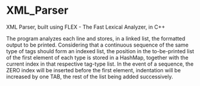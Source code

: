 # XML_Parser
XML Parser, built using FLEX - The Fast Lexical Analyzer, in C++

The program analyzes each line and stores, in a linked list, the formatted output to be printed. Considering that a continuous sequence of the same type of tags should form an indexed list, the position in the to-be-printed list of the first element of each type is stored in a HashMap, together with the current index in that respective tag-type list. In the event of a sequence, the ZERO index will be inserted before the first element, indentation will be increased by one TAB, the rest of the list being added successively.
